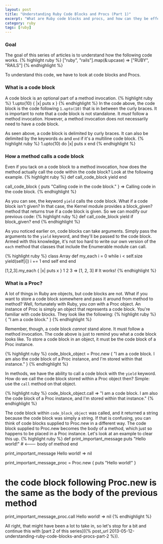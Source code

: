 ```yaml
---
layout: post
title: "Understanding Ruby Code Blocks and Procs (Part 1)"
excerpt: "What are Ruby code blocks and procs, and how can they be effectively utilized? (Part 1)"
category: ruby
tags: [ruby]
---
```


### Goal
The goal of this series of articles is to understand how the following code
works.
{% highlight ruby %}
["ruby", "rails"].map(&:upcase)
=> ["RUBY", "RAILS"]
{% endhighlight %}

To understand this code, we have to look at code blocks and Procs.

### What is a code block
A code block is an optional part of a method invocation.
{% highlight ruby %}
1.upto(10) { |x| puts x }
{% endhighlight %}
In the code above, the code block is the code following `1.upto(10)` that is
in between the curly braces. It is  important to note that a code block is
not standalone. It _must_ follow a method invocation. However, a method 
invocation does not necessarily need to have a code block.

As seen above, a code block is delimited by curly braces. It can also be
delimited by the keywords `do` and `end` if it's a multiline code block.
{% highlight ruby %}
1.upto(10) do |x|
  puts x 
end
{% endhighlight %}

### How a method calls a code block
Even if you tack on a code block to a method invocation, how does the method
actually call the code within the code block? Look at the following example.
{% highlight ruby %}
def call_code_block
  yield
end

call_code_block { puts "Calling code in the code block." }
=> Calling code in the code block.
{% endhighlight %}

As you can see, the keyword `yield` calls the code block. What if a code block
isn't given? In that case, the Kernel module provides a block_given? method
that returns true if a code block is given. So we can modify our previous code:
{% highlight ruby %}
def call_code_block
  yield if block_given?
end
{% endhighlight %}

As you noticed earlier on, code blocks can take arguments. Simply pass the arguments
to the `yield` keyword, and they'll be passed to the code block. Armed with
this knowledge, it's not too hard to write our own version of the `each`
method that classes that include the Enumerable module can call.

{% highlight ruby %}
class Array
  def my_each
    i = 0
    while i < self.size
      yield(self[i])
      i += 1
    end
    self
  end
end

[1,2,3].my_each { |x| puts x }
1
2
3
 => [1, 2, 3] # It works!
{% endhighlight %}

### What is a Proc?
A lot of things in Ruby are objects, but code blocks are not. What if you want
to store a code block somewhere and pass it around from method to method? Well,
fortunately with Ruby, you _can_ with a Proc object. An instance of Proc is simply
an object that represents a code block. You're familiar with code blocks. They
look like the following:
{% highlight ruby %}
{ "I am a code block." }
{% endhighlight %}

Remember, though, a code block _cannot_ stand alone. It must follow a method
invocation. The code above is just to remind you what a code block looks like.
To store a code block in an object, it must be the code block of a Proc instance.

{% highlight ruby %}
code_block_object = Proc.new { "I am a code block. I am also the code block of a Proc instance, and I'm stored within that instance." }
{% endhighlight %}

In methods, we have the ability to call a code block with the `yield` keyword.
How do we call the code block stored within a Proc object then? Simple:
use the `call` method on that object.

{% highlight ruby %}
code_block_object.call
=> "I am a code block. I am also the code block of a Proc instance, and I'm stored within that instance."
{% endhighlight %}

The code block within `code_block_object` was called, and it returned a string because
the code block was simply a string. If that is confusing, you can think of code blocks
supplied to Proc.new in a different way. The code block supplied to Proc.new becomes the
body of a method, which just so happens to be placed in a Proc instance. Let's look
at an example to clear this up.
{% highlight ruby %}
def print_important_message
  puts "Hello world!" # <--- body of method
end

print_important_message
Hello world!
=> nil

print_important_message_proc = Proc.new { puts "Hello world!" }
# the code block following Proc.new is the same as the body of the previous method

print_important_message_proc.call
Hello world!
=> nil
{% endhighlight %}

All right, that might have been a lot to take in, so let's stop for a bit and continue this with [part 2 of this series]({% post_url 2013-05-12-understanding-ruby-code-blocks-and-procs-part-2 %}).